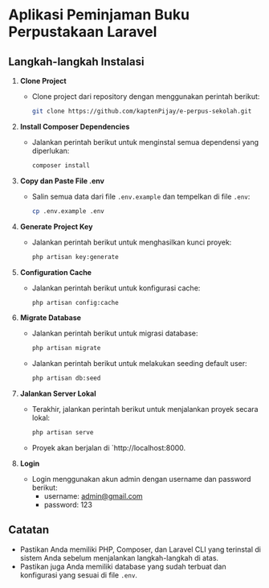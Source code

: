 # Aplikasi Peminjaman Buku Perpustakaan Laravel

## Langkah-langkah Instalasi

1. **Clone Project**

    - Clone project dari repository dengan menggunakan perintah berikut:
        ```bash
        git clone https://github.com/kaptenPijay/e-perpus-sekolah.git
        ```

2. **Install Composer Dependencies**

    - Jalankan perintah berikut untuk menginstal semua dependensi yang diperlukan:
        ```bash
        composer install
        ```
3. **Copy dan Paste File .env**

    - Salin semua data dari file `.env.example` dan tempelkan di file `.env`:
        ```bash
        cp .env.example .env
        ```

4. **Generate Project Key**

    - Jalankan perintah berikut untuk menghasilkan kunci proyek:
        ```bash
        php artisan key:generate
        ```
        
5. **Configuration Cache**

    - Jalankan perintah berikut untuk konfigurasi cache:
        ```bash
        php artisan config:cache
        ```
        
6. **Migrate Database**

    - Jalankan perintah berikut untuk migrasi database:
        ```bash
        php artisan migrate
        ```
    - Jalankan perintah berikut untuk melakukan seeding default user:
        ```bash
        php artisan db:seed
        ```

6. **Jalankan Server Lokal**
    - Terakhir, jalankan perintah berikut untuk menjalankan proyek secara lokal:
        ```bash
        php artisan serve
        ```
    - Proyek akan berjalan di `http://localhost:8000.

7. **Login**
    - Login menggunakan akun admin dengan username dan password berikut:
        - username: admin@gmail.com
        - password: 123
## Catatan

-   Pastikan Anda memiliki PHP, Composer, dan Laravel CLI yang terinstal di sistem Anda sebelum menjalankan langkah-langkah di atas.
-   Pastikan juga Anda memiliki database yang sudah terbuat dan konfigurasi yang sesuai di file `.env`.
